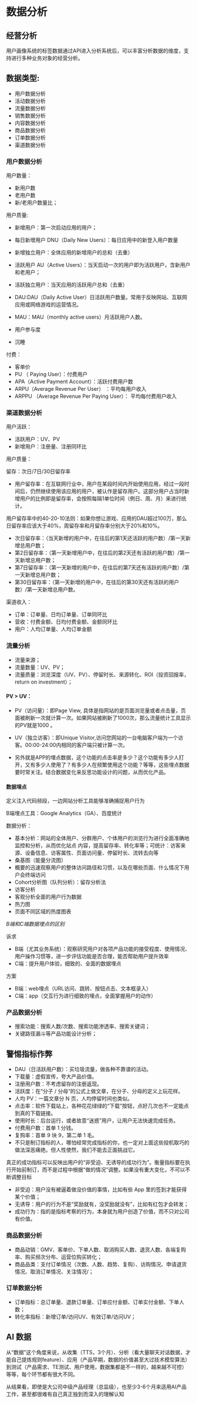 # 数据分析

## 经营分析

用户画像系统的标签数据通过API进入分析系统后，可以丰富分析数据的维度，支持进行多种业务对象的经营分析。

## 数据类型:

- 用户数据分析
- 活动数据分析
- 流量数据分析
- 销售数据分析
- 内容数据分析
- 商品数据分析
- 订单数据分析
- 渠道数据分析


### 用户数据分析

用户数量：

- 新用户数
- 老用户数
- 新/老用户数量比；

用户质量:

- 新增用户：第一次启动应用的用户；
- 每日新增用户 DNU（Daily New Users）：每日应用中的新登入用户数量
- 新增独立用户：全体应用的新增用户的总和（去重）

- 活跃用户 AU（Active Users）：当天启动一次的用户即为活跃用户，含新用户和老用户；
- 活跃独立用户：当天应用的活跃用户总和（去重）
- DAU:DAU（Daily Active User）日活跃用户数量。常用于反映网站、互联网应用或网络游戏的运营情况。
- MAU：MAU（monthly active users）月活跃用户人数。
- 用户参与度
- 沉睡

付费：

- 客单价
- PU （ Paying User）：付费用户
- APA（Active Payment Account）：活跃付费用户数
- ARPU（Average Revenue Per User） ：平均每用户收入
- ARPPU （Average Revenue Per Paying User）： 平均每付费用户收入

### 渠道数据分析

用户活跃：

- 活跃用户：UV、PV
- 新增用户：注册量、注册同环比

用户质量：

留存：次日/7日/30日留存率

- 用户留存率：在互联网行业中，用户在某段时间内开始使用应用，经过一段时间后，仍然继续使用该应用的用户，被认作是留存用户。这部分用户占当时新增用户的比例即是留存率，会按照每隔1单位时间（例日、周、月）来进行统计。

用户留存率中的40-20-10法则：如果你想让游戏、应用的DAU超过100万，那么日留存率应该大于40%，周留存率和月留存率分别大于20%和10%。

- 次日留存率：（当天新增的用户中，在往后的第1天还活跃的用户数）/第一天新增总用户数；
- 第2日留存率：（第一天新增用户中，在往后的第2天还有活跃的用户数）/第一天新增总用户数；
- 第7日留存率：（第一天新增的用户中，在往后的第7天还有活跃的用户数）/第一天新增总用户数；
- 第30日留存率：（第一天新增的用户中，在往后的第30天还有活跃的用户数）/第一天新增总用户数。

渠道收入：

- 订单：订单量、日均订单量、订单同环比
- 营收：付费金额、日均付费金额、金额同环比
- 用户：人均订单量、人均订单金额


### 流量分析

- 流量来源；
- 流量数量：UV、PV；
- 流量质量：浏览深度（UV、PV）、停留时长、来源转化、ROI（投资回报率，return on investment）；

#### PV > UV：

- PV（访问量）：即Page View, 具体是指网站的是页面浏览量或者点击量，页面被刷新一次就计算一次。如果网站被刷新了1000次，那么流量统计工具显示的PV就是1000 。
- UV（独立访客）：即Unique Visitor,访问您网站的一台电脑客户端为一个访客。00:00-24:00内相同的客户端只被计算一次。

- 另外就是APP的埋点数据，这个功能的点击率是多少？这个功能有多少人打开，又有多少人使用了？有多少人在频繁使用这个功能？等等，这些埋点数据要时常关注。结合数据变化来反思功能设计的问题，从而优化产品。


#### 数据埋点

定义注入代码频段，一边网站分析工具能够准确捕捉用户行为

B端埋点工具：Google Analytics（GA）、百度统计



数据分析：

- 基本分析：网站的全体用户、分群用户、个体用户的浏览行为进行全面准确地监控和分析，从而优化站点 内容，提高留存率、转化率等；可统计：访客来源、设备信息、访客属性、页面访问量、停留时长、流转去向等
- 桑基图（能量分流图）
- 概要的迅速观察用户的整体访问路径和习惯，以及在哪些页面、什么情况下用户会终端访问
- Cohort分析图（队列分析）：留存分析法
- 访客分析
- 客观分析全面的用户行为数据
- 热力图
- 页面不同区域的热度图表

*B端和C端数据埋点的区别*

诉求

- B端（尤其业务系统）：观察研究用户对各项产品功能的接受程度、使用情况、用户操作习惯等，进一步评估功能是否合理，能否帮助用户提升效率
- C端：提升用户体验，细致的、全面的数据埋点

方案

- B端：web埋点（URL访问、跳转、按钮点击、文本框录入）
- C端：app（交互行为进行细致的埋点，全面掌握用户的动作）

### 产品数据分析

- 搜索功能：搜索人数/次数、搜索功能渗透率、搜索关键词；
- 关键路径漏斗等产品功能设计分析；

## 警惕指标作弊

- DAU（日活跃用户数）：买垃圾流量，做各种不靠谱的活动。
- 下载量：虚假宣传，夸大产品价值。
- 注册用户数：不考虑留存的注册返现。
- 活跃度：在“分子 / 分母”的公式上做文章，在分子、分母的定义上玩花样。
- 人均 PV：一篇文章分 N 页，人均停留时间也类似。
- 点击率：软件下载站上，各种花花绿绿的“下载”按钮，点好几次也不一定能点到真的下载链接。
- 使用时长：后台运行，或者故意“迷惑”用户，让用户无法快速完成任务。
- 付费用户数：首单 1 分钱。
- 复购率：首单 9 块 9，第二单 1 毛。
- 不只是制订指标的人，哪怕经常完成指标的你，也一定对上面这些投机取巧的做法深恶痛绝。但人性使然，我们不能去正面挑战它。

真正的成功指标可以反映出用户的“非受迫、无诱导的成功行为”。衡量指标要在执行开始前制订，而不是过程中根据“做的情况”调整。如果没有重大变化，不可以不断调整目标

- 非受迫：用户没有被逼着做没价值的事情，比如有些 App 里的签到才能获得某个价值；
- 无诱导：用户的行为不是“奖励就有，没奖励就没有”，比如有红包才会转发；
- 成功行为：指的是指标考察的行为，本身就为用户创造了价值，而不只对公司有价值。

### 商品数据分析

- 商品动销：GMV、客单价、下单人数、取消购买人数、退货人数、各端复购率、购买频次分布、运营位购买转化；
- 商品品类：支付订单情况（次数、人数、趋势、复购）、访购情况、申请退货情况、取消订单情况、关注情况/；

### 订单数据分析

- 订单指标：总订单量、退款订单量、订单应付金额、订单实付金额、下单人数；
- 转化率指标：新增订单/访问UV、有效订单/访问UV；



## AI 数据

从“数据”这个角度来说，从收集（TTS，3个月）、分析（看大量聊天对话数据，才能自己提炼规则feature）、应用（产品早期，数据的价值甚至大过技术模型算法）到测试（产品需求、TE测试、用户使用，数据集都是不一样的，越来越不可控）等等，每个环节都有很大不同。

从结果看，即使是大公司中级产品经理（总监级），也至少3-6个月来适用AI产品工作，甚至都很难有自己真正独到而深入的理解认知

[1]: https://blog.csdn.net/eickandy/article/details/80294224
[2]: https://www.jianshu.com/p/cb6ae5a3f3fa
[3]: https://www.jianshu.com/p/93e2335569b3
[4]: https://www.zhihu.com/people/hanniman-2/posts?page=4
